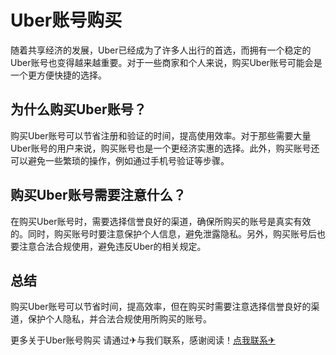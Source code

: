# Uber账号购买

随着共享经济的发展，Uber已经成为了许多人出行的首选，而拥有一个稳定的Uber账号也变得越来越重要。对于一些商家和个人来说，购买Uber账号可能会是一个更方便快捷的选择。

## 为什么购买Uber账号？

购买Uber账号可以节省注册和验证的时间，提高使用效率。对于那些需要大量Uber账号的用户来说，购买账号也是一个更经济实惠的选择。此外，购买账号还可以避免一些繁琐的操作，例如通过手机号验证等步骤。

## 购买Uber账号需要注意什么？

在购买Uber账号时，需要选择信誉良好的渠道，确保所购买的账号是真实有效的。同时，购买账号时要注意保护个人信息，避免泄露隐私。另外，购买账号后也要注意合法合规使用，避免违反Uber的相关规定。

## 总结

购买Uber账号可以节省时间，提高效率，但在购买时需要注意选择信誉良好的渠道，保护个人隐私，并合法合规使用所购买的账号。

更多关于Uber账号购买 请通过✈与我们联系，感谢阅读！[点我联系✈](https://m.G208.com)